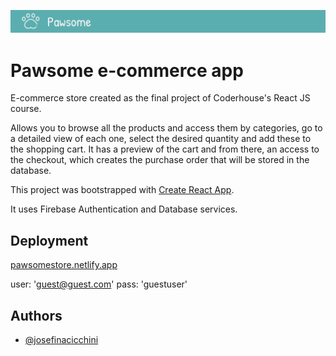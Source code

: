 
![Logo](https://raw.githubusercontent.com/josefinacicchini/ecommerce-app/main/src/img/brand-header.png)


# Pawsome e-commerce app

E-commerce store created as the final project of Coderhouse's React JS course.

Allows you to browse all the products and access them by categories, go to a detailed view of each one, select the desired quantity and add these to the shopping cart. It has a preview of the cart and from there, an access to the checkout, which creates the purchase order that will be stored in the database.


This project was bootstrapped with [Create React App](https://github.com/facebook/create-react-app).

It uses Firebase Authentication and Database services.



## Deployment

[
pawsomestore.netlify.app](https://pawsomestore.netlify.app/)

user: 'guest@guest.com' 
pass: 'guestuser'

## Authors

- [@josefinacicchini](https://www.github.com/josefinacicchini)
